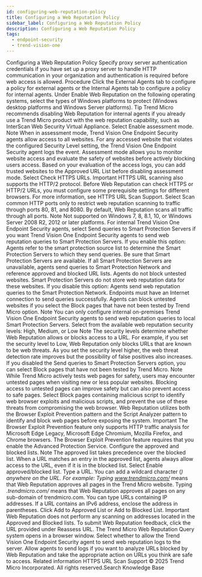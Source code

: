 ```yaml
---
id: configuring-web-reputation-policy
title: Configuring a Web Reputation Policy
sidebar_label: Configuring a Web Reputation Policy
description: Configuring a Web Reputation Policy
tags:
  - endpoint-security
  - trend-vision-one
---
```


 Configuring a Web Reputation Policy Specify proxy server authentication credentials if you have set up a proxy server to handle HTTP communication in your organization and authentication is required before web access is allowed. Procedure Click the External Agents tab to configure a policy for external agents or the Internal Agents tab to configure a policy for internal agents. Under Enable Web Reputation on the following operating systems, select the types of Windows platforms to protect (Windows desktop platforms and Windows Server platforms). Tip Trend Micro recommends disabling Web Reputation for internal agents if you already use a Trend Micro product with the web reputation capability, such as InterScan Web Security Virtual Appliance. Select Enable assessment mode. Note When in assessment mode, Trend Vision One Endpoint Security agents allow access to all websites. For any accessed website that violates the configured Security Level setting, the Trend Vision One Endpoint Security agent logs the event. Assessment mode allows you to monitor website access and evaluate the safety of websites before actively blocking users access. Based on your evaluation of the access logs, you can add trusted websites to the Approved URL List before disabling assessment mode. Select Check HTTPS URLs. Important HTTPS URL scanning also supports the HTTP/2 protocol. Before Web Reputation can check HTTPS or HTTP/2 URLs, you must configure some prerequisite settings for different browsers. For more information, see HTTPS URL Scan Support. Select Scan common HTTP ports only to restrict web reputation scanning to traffic through ports 80, 81, and 8080. By default, Web Reputation scans all traffic through all ports. Note Not supported on Windows 7, 8, 8.1, 10, or Windows Server 2008 R2, 2012 or later platforms. For internal Trend Vision One Endpoint Security agents, select Send queries to Smart Protection Servers if you want Trend Vision One Endpoint Security agents to send web reputation queries to Smart Protection Servers. If you enable this option: Agents refer to the smart protection source list to determine the Smart Protection Servers to which they send queries. Be sure that Smart Protection Servers are available. If all Smart Protection Servers are unavailable, agents send queries to Smart Protection Network and reference approved and blocked URL lists. Agents do not block untested websites. Smart Protection Servers do not store web reputation data for these websites. If you disable this option: Agents send web reputation queries to the Smart Protection Network. Endpoints must have an Internet connection to send queries successfully. Agents can block untested websites if you select the Block pages that have not been tested by Trend Micro option. Note You can only configure internal on-premises Trend Vision One Endpoint Security agents to send web reputation queries to local Smart Protection Servers. Select from the available web reputation security levels: High, Medium, or Low Note The security levels determine whether Web Reputation allows or blocks access to a URL. For example, if you set the security level to Low, Web Reputation only blocks URLs that are known to be web threats. As you set the security level higher, the web threat detection rate improves but the possibility of false positives also increases. If you disabled the Send queries to Smart Protection Servers option, you can select Block pages that have not been tested by Trend Micro. Note While Trend Micro actively tests web pages for safety, users may encounter untested pages when visiting new or less popular websites. Blocking access to untested pages can improve safety but can also prevent access to safe pages. Select Block pages containing malicious script to identify web browser exploits and malicious scripts, and prevent the use of these threats from compromising the web browser. Web Reputation utilizes both the Browser Exploit Prevention pattern and the Script Analyzer pattern to identify and block web pages before exposing the system. Important The Browser Exploit Prevention feature only supports HTTP traffic analysis for Microsoft Edge Legacy, Microsoft Edge Chromium, Mozilla Firefox, and Chrome browsers. The Browser Exploit Prevention feature requires that you enable the Advanced Protection Service. Configure the approved and blocked lists. Note The approved list takes precedence over the blocked list. When a URL matches an entry in the approved list, agents always allow access to the URL, even if it is in the blocked list. Select Enable approved/blocked list. Type a URL. You can add a wildcard character (*) anywhere on the URL. For example: Typing www.trendmicro.com/* means that Web Reputation approves all pages in the Trend Micro website. Typing *.trendmicro.com/* means that Web Reputation approves all pages on any sub-domain of trendmicro.com. You can type URLs containing IP addresses. If a URL contains an IPv6 address, enclose the address in parentheses. Click Add to Approved List or Add to Blocked List. Important Web Reputation does not perform any scanning on addresses located in the Approved and Blocked lists. To submit Web Reputation feedback, click the URL provided under Reassess URL. The Trend Micro Web Reputation Query system opens in a browser window. Select whether to allow the Trend Vision One Endpoint Security agent to send web reputation logs to the server. Allow agents to send logs if you want to analyze URLs blocked by Web Reputation and take the appropriate action on URLs you think are safe to access. Related information HTTPS URL Scan Support © 2025 Trend Micro Incorporated. All rights reserved.Search Knowledge Base